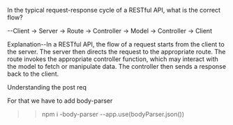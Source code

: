 In the typical request-response cycle of a RESTful
API, what is the correct flow?

--Client -> Server -> Route -> Controller -> Model -> Controller -> Client 

Explanation--In a RESTful API, the flow of a request starts from the client to the server. The server then
directs the request to the appropriate route. The route invokes the appropriate controller
function, which may interact with the model to fetch or manipulate data. The controller then
sends a response back to the client.

Understanding the post req

For that we have to add body-parser 

>>npm i -body-parser 
--app.use(bodyParser.json())


